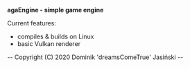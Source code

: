 **agaEngine - simple game engine**

Current features:
- compiles & builds on Linux
- basic Vulkan renderer


-- Copyright (C) 2020 Dominik 'dreamsComeTrue' Jasiński --